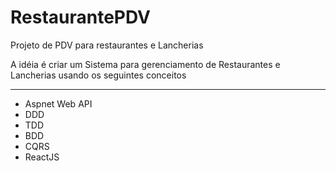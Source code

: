 # RestaurantePDV
Projeto de PDV para restaurantes e Lancherias

A idéia é criar um Sistema para gerenciamento de Restaurantes e Lancherias usando os seguintes conceitos

--------------
- Aspnet Web API
- DDD
- TDD
- BDD
- CQRS
- ReactJS


